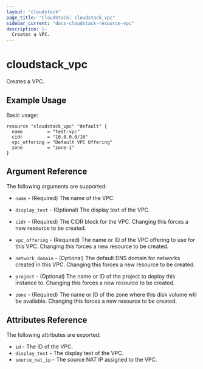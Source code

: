 ```yaml
---
layout: "cloudstack"
page_title: "CloudStack: cloudstack_vpc"
sidebar_current: "docs-cloudstack-resource-vpc"
description: |-
  Creates a VPC.
---
```


# cloudstack\_vpc

Creates a VPC.

## Example Usage

Basic usage:

```
resource "cloudstack_vpc" "default" {
  name         = "test-vpc"
  cidr         = "10.0.0.0/16"
  vpc_offering = "Default VPC Offering"
  zone         = "zone-1"
}
```

## Argument Reference

The following arguments are supported:

* `name` - (Required) The name of the VPC.

* `display_text` - (Optional) The display text of the VPC.

* `cidr` - (Required) The CIDR block for the VPC. Changing this forces a new
    resource to be created.

* `vpc_offering` - (Required) The name or ID of the VPC offering to use for this VPC.
    Changing this forces a new resource to be created.

* `network_domain` - (Optional) The default DNS domain for networks created in
    this VPC. Changing this forces a new resource to be created.

* `project` - (Optional) The name or ID of the project to deploy this
    instance to. Changing this forces a new resource to be created.

* `zone` - (Required) The name or ID of the zone where this disk volume will be
    available. Changing this forces a new resource to be created.

## Attributes Reference

The following attributes are exported:

* `id` - The ID of the VPC.
* `display_text` - The display text of the VPC.
* `source_nat_ip` - The source NAT IP assigned to the VPC.
